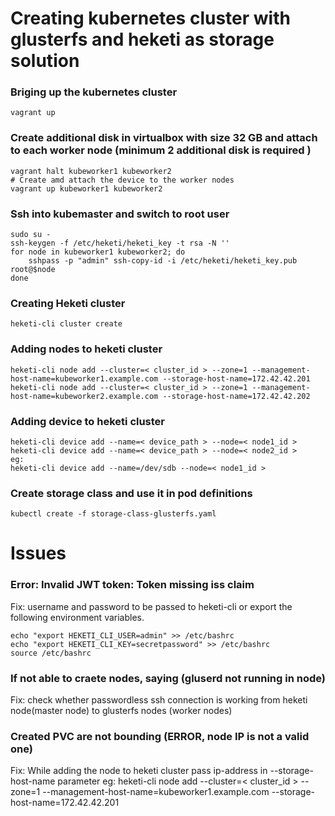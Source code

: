 # Creating kubernetes cluster with glusterfs and heketi as storage solution

### Briging up the kubernetes cluster
```
vagrant up
```

### Create additional disk in virtualbox with size 32 GB and attach to each worker node (minimum 2 additional disk is required )
```
vagrant halt kubeworker1 kubeworker2
# Create amd attach the device to the worker nodes
vagrant up kubeworker1 kubeworker2
```

### Ssh into kubemaster and switch to root user
```
sudo su -
ssh-keygen -f /etc/heketi/heketi_key -t rsa -N ''
for node in kubeworker1 kubeworker2; do
    sshpass -p "admin" ssh-copy-id -i /etc/heketi/heketi_key.pub root@$node
done
```

### Creating Heketi cluster
```
heketi-cli cluster create
```

### Adding nodes to heketi cluster
```
heketi-cli node add --cluster=< cluster_id > --zone=1 --management-host-name=kubeworker1.example.com --storage-host-name=172.42.42.201
heketi-cli node add --cluster=< cluster_id > --zone=1 --management-host-name=kubeworker2.example.com --storage-host-name=172.42.42.202
```

### Adding device to heketi cluster
```
heketi-cli device add --name=< device_path > --node=< node1_id >
heketi-cli device add --name=< device_path > --node=< node2_id >
eg:
heketi-cli device add --name=/dev/sdb --node=< node1_id >
```

### Create storage class and use it in pod definitions
```
kubectl create -f storage-class-glusterfs.yaml
```

# Issues

### Error: Invalid JWT token: Token missing iss claim
Fix: username and password to be passed to heketi-cli or export the following environment variables.
```
echo "export HEKETI_CLI_USER=admin" >> /etc/bashrc
echo "export HEKETI_CLI_KEY=secretpassword" >> /etc/bashrc
source /etc/bashrc
```

### If not able to craete nodes, saying (gluserd not running in node)
Fix: check whether passwordless ssh connection is working from heketi node(master node) to glusterfs nodes (worker nodes)

### Created PVC are not bounding (ERROR, node IP is not a valid one)
Fix: While adding the node to heketi cluster pass ip-address in --storage-host-name parameter
eg: heketi-cli node add --cluster=< cluster_id > --zone=1 --management-host-name=kubeworker1.example.com --storage-host-name=172.42.42.201
